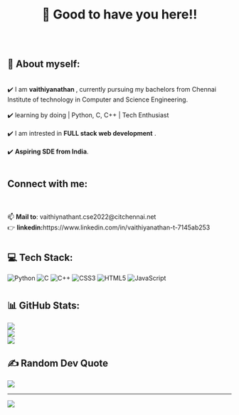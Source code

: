 <h1 align="center">👋 Good to have you here!!</h1><br><br><h2>🌱 About myself:</h2><br>✔️ I am <b>vaithiyanathan </b>, currently pursuing my bachelors from Chennai Institute of technology in Computer and Science Engineering.<br><br>✔️ learning by doing | Python, C, C++ | Tech Enthusiast<br><br>✔️ I am intrested in <b>FULL stack web development</b> .<br><br>✔️ <b>Aspiring SDE from India</b>.<br><br><h2>Connect with me:</h2><br><br>📫 <b>Mail to</b>: vaithiynathant.cse2022@citchennai.net<br>👉 <b>linkedin:</b>https://www.linkedin.com/in/vaithiyanathan-t-7145ab253<br>

# <h2>💻 Tech Stack:</h2>
![Python](https://img.shields.io/badge/python-3670A0?style=for-the-badge&logo=python&logoColor=ffdd54) ![C](https://img.shields.io/badge/c-%2300599C.svg?style=for-the-badge&logo=c&logoColor=white) ![C++](https://img.shields.io/badge/c++-%2300599C.svg?style=for-the-badge&logo=c%2B%2B&logoColor=white) ![CSS3](https://img.shields.io/badge/css3-%231572B6.svg?style=for-the-badge&logo=css3&logoColor=white) ![HTML5](https://img.shields.io/badge/html5-%23E34F26.svg?style=for-the-badge&logo=html5&logoColor=white) ![JavaScript](https://img.shields.io/badge/javascript-%23323330.svg?style=for-the-badge&logo=javascript&logoColor=%23F7DF1E)
# <h2>📊 GitHub Stats:</h2>
![](https://github-readme-stats.vercel.app/api?username=vaithiyanathan&theme=nightowl&hide_border=false&include_all_commits=false&count_private=false)<br/>
![](https://github-readme-streak-stats.herokuapp.com/?user=vaithiyanathan&theme=nightowl&hide_border=false)<br/>
![](https://github-readme-stats.vercel.app/api/top-langs/?username=vaithiyanathan&theme=nightowl&hide_border=false&include_all_commits=false&count_private=false&layout=compact)

### <h2>✍️ Random Dev Quote</h2>
![](https://quotes-github-readme.vercel.app/api?type=horizontal&theme=radical)

---
[![](https://visitcount.itsvg.in/api?id=vaithiyanathan&icon=6&color=0)](https://visitcount.itsvg.in)

<!-- Proudly created with GPRM ( https://gprm.itsvg.in ) -->



